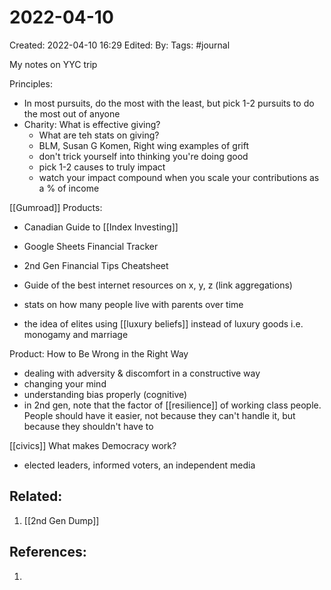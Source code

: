 # 2022-04-10
Created: 2022-04-10 16:29
Edited: 
By: 
Tags: #journal 

My notes on YYC trip

Principles:
- In most pursuits, do the most with the least, but pick 1-2 pursuits to do the most out of anyone
- Charity: What is effective giving?
	- What are teh stats on giving?
	- BLM, Susan G Komen, Right wing examples of grift
	- don't trick yourself into thinking you're doing good
	- pick 1-2 causes to truly impact
	- watch your impact compound when you scale your contributions as a % of income

[[Gumroad]] Products:
- Canadian Guide to [[Index Investing]]
- Google Sheets Financial Tracker
- 2nd Gen Financial Tips Cheatsheet
- Guide of the best internet resources on x, y, z (link aggregations)

- stats on how many people live with parents over time
- the idea of elites using [[luxury beliefs]] instead of luxury goods i.e. monogamy and marriage

Product: How to Be Wrong in the Right Way
- dealing with adversity & discomfort in a constructive way
- changing your mind
- understanding bias properly (cognitive)
- in 2nd gen, note that the factor of [[resilience]] of working class people. People should have it easier, not because they can't handle it, but because they shouldn't have to

[[civics]]
What makes Democracy work?
- elected leaders, informed voters, an independent media

## Related:
1. [[2nd Gen Dump]]

## References:
1. 